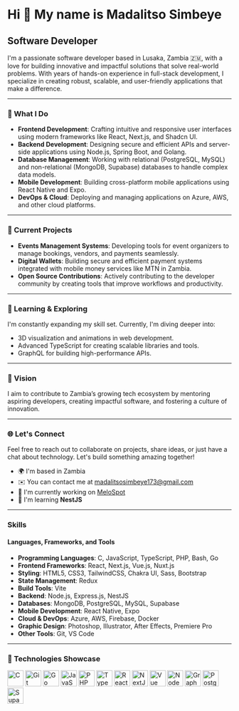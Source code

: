 # Hi 👋 My name is Madalitso Simbeye

## Software Developer

I'm a passionate software developer based in Lusaka, Zambia 🇿🇲, with a love for building innovative and impactful solutions that solve real-world problems. With years of hands-on experience in full-stack development, I specialize in creating robust, scalable, and user-friendly applications that make a difference.

---

### 🌟 What I Do

- **Frontend Development**: Crafting intuitive and responsive user interfaces using modern frameworks like React, Next.js, and Shadcn UI.
- **Backend Development**: Designing secure and efficient APIs and server-side applications using Node.js, Spring Boot, and Golang.
- **Database Management**: Working with relational (PostgreSQL, MySQL) and non-relational (MongoDB, Supabase) databases to handle complex data models.
- **Mobile Development**: Building cross-platform mobile applications using React Native and Expo.
- **DevOps & Cloud**: Deploying and managing applications on Azure, AWS, and other cloud platforms.

---

### 🚀 Current Projects

- **Events Management Systems**: Developing tools for event organizers to manage bookings, vendors, and payments seamlessly.
- **Digital Wallets**: Building secure and efficient payment systems integrated with mobile money services like MTN in Zambia.
- **Open Source Contributions**: Actively contributing to the developer community by creating tools that improve workflows and productivity.

---

### 🌱 Learning & Exploring

I'm constantly expanding my skill set. Currently, I'm diving deeper into:

- 3D visualization and animations in web development.
- Advanced TypeScript for creating scalable libraries and tools.
- GraphQL for building high-performance APIs.

---

### 🎯 Vision

I aim to contribute to Zambia’s growing tech ecosystem by mentoring aspiring developers, creating impactful software, and fostering a culture of innovation.

---

### 🌐 Let's Connect

Feel free to reach out to collaborate on projects, share ideas, or just have a chat about technology. Let's build something amazing together!

- 🌍 I'm based in Zambia  
- ✉️ You can contact me at [madalitsosimbeye173@gmail.com](mailto:madalitsosimbeye173@gmail.com)  
- 🚀 I'm currently working on [MeloSpot](http://melospot.org)  
- 🧠 I'm learning **NestJS**

---

### Skills

#### Languages, Frameworks, and Tools

- **Programming Languages**: C, JavaScript, TypeScript, PHP, Bash, Go
- **Frontend Frameworks**: React, Next.js, Vue.js, Nuxt.js
- **Styling**: HTML5, CSS3, TailwindCSS, Chakra UI, Sass, Bootstrap
- **State Management**: Redux
- **Build Tools**: Vite
- **Backend**: Node.js, Express.js, NestJS
- **Databases**: MongoDB, PostgreSQL, MySQL, Supabase
- **Mobile Development**: React Native, Expo
- **Cloud & DevOps**: Azure, AWS, Firebase, Docker
- **Graphic Design**: Photoshop, Illustrator, After Effects, Premiere Pro
- **Other Tools**: Git, VS Code

---

### 🎨 Technologies Showcase

<p align="left">
<a href="https://docs.microsoft.com/en-us/cpp/?view=msvc-170" target="_blank" rel="noreferrer"><img src="https://raw.githubusercontent.com/danielcranney/readme-generator/main/public/icons/skills/c-colored.svg" width="36" height="36" alt="C" /></a>
<a href="https://git-scm.com/" target="_blank" rel="noreferrer"><img src="https://raw.githubusercontent.com/danielcranney/readme-generator/main/public/icons/skills/git-colored.svg" width="36" height="36" alt="Git" /></a>
<a href="https://go.dev/doc/" target="_blank" rel="noreferrer"><img src="https://raw.githubusercontent.com/danielcranney/readme-generator/main/public/icons/skills/go-colored.svg" width="36" height="36" alt="Go" /></a>
<a href="https://developer.mozilla.org/en-US/docs/Web/JavaScript" target="_blank" rel="noreferrer"><img src="https://raw.githubusercontent.com/danielcranney/readme-generator/main/public/icons/skills/javascript-colored.svg" width="36" height="36" alt="JavaScript" /></a>
<a href="https://www.php.net/" target="_blank" rel="noreferrer"><img src="https://raw.githubusercontent.com/danielcranney/readme-generator/main/public/icons/skills/php-colored.svg" width="36" height="36" alt="PHP" /></a>
<a href="https://www.typescriptlang.org/" target="_blank" rel="noreferrer"><img src="https://raw.githubusercontent.com/danielcranney/readme-generator/main/public/icons/skills/typescript-colored.svg" width="36" height="36" alt="TypeScript" /></a>
<a href="https://reactjs.org/" target="_blank" rel="noreferrer"><img src="https://raw.githubusercontent.com/danielcranney/readme-generator/main/public/icons/skills/react-colored.svg" width="36" height="36" alt="React" /></a>
<a href="https://nextjs.org/docs" target="_blank" rel="noreferrer"><img src="https://raw.githubusercontent.com/danielcranney/readme-generator/main/public/icons/skills/nextjs-colored.svg" width="36" height="36" alt="NextJs" /></a>
<a href="https://vuejs.org/" target="_blank" rel="noreferrer"><img src="https://raw.githubusercontent.com/danielcranney/readme-generator/main/public/icons/skills/vuejs-colored.svg" width="36" height="36" alt="Vue" /></a>
<a href="https://nodejs.org/en/" target="_blank" rel="noreferrer"><img src="https://raw.githubusercontent.com/danielcranney/readme-generator/main/public/icons/skills/nodejs-colored.svg" width="36" height="36" alt="NodeJS" /></a>
<a href="https://graphql.org/" target="_blank" rel="noreferrer"><img src="https://raw.githubusercontent.com/danielcranney/readme-generator/main/public/icons/skills/graphql-colored.svg" width="36" height="36" alt="GraphQL" /></a>
<a href="https://www.postgresql.org/" target="_blank" rel="noreferrer"><img src="https://raw.githubusercontent.com/danielcranney/readme-generator/main/public/icons/skills/postgresql-colored.svg" width="36" height="36" alt="PostgreSQL" /></a>
<a href="https://supabase.io/" target="_blank" rel="noreferrer"><img src="https://raw.githubusercontent.com/danielcranney/readme-generator/main/public/icons/skills/supabase-colored.svg" width="36" height="36" alt="Supabase" /></a>
</p>
